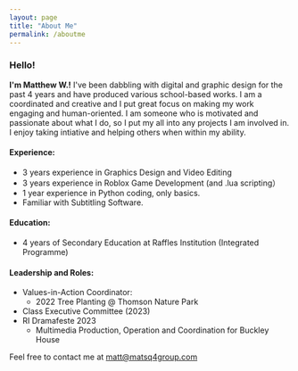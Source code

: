 ```yaml
---
layout: page
title: "About Me"
permalink: /aboutme
---
```


### Hello!

**I'm Matthew W.!** I've been dabbling with digital and graphic design for the past 4 years and have produced various school-based works. I am a coordinated and creative
and I put great focus on making my work engaging and human-oriented. I am someone who is motivated and passionate about what I do, so I put my all into any projects
I am involved in. I enjoy taking intiative and helping others when within my ability.

#### Experience:
  - 3 years experience in Graphics Design and Video Editing
  - 3 years experience in Roblox Game Development (and .lua scripting）
  - 1 year experience in Python coding, only basics.
  - Familiar with Subtitling Software.

#### Education:
  - 4 years of Secondary Education at Raffles Institution (Integrated Programme)

#### Leadership and Roles:
  - Values-in-Action Coordinator:
    - 2022 Tree Planting @ Thomson Nature Park
  - Class Executive Committee (2023)
  - RI Dramafeste 2023
    - Multimedia Production, Operation and Coordination for Buckley House

Feel free to contact me at matt@matsq4group.com
